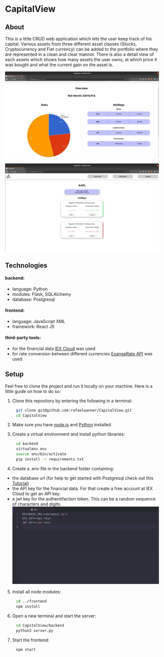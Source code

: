 # CapitalView

## About

This is a little CRUD web application which lets the user keep track of his capital. Various assets from three different asset classes (Stocks, Cryptocurrency and Fiat currency) can be added to the portfolio where they are represented in a clean and clear mannor. There is also a detail view of each assets which shows how many assets the user owns, at which price it was bought and what the current gain on the asset is.

![Portfolio Overview](/frontend/public/images/overview.jpg)

![Detail View of Asset](/frontend/public/images/detail.jpg)

## Technologies
#### backend: 
  * language: Python
  * modules: Flask, SQLAlchemy
  * database: Postgresql
#### frontend:
  * language: JavaScript XML
  * framework: React JS
#### third-party tools:
  * for the financial data [IEX Cloud](https://iexcloud.io/) was used
  * for rate conversion between different currencies [ExangeRate API](https://exchangeratesapi.io/) was used
  
## Setup

Feel free to clone the project and run it locally on your machine. Here is a little guide on how to do so:

1. Clone this repository by entering the following in a terminal:
```bash
     git clone git@github.com:rafaelwanner/CapitalView.git
     cd CapitalView
```

2. Make sure you have [node.js](https://nodejs.org/en/) and [Python](https://www.python.org/) installed

3. Create a virtual environment and install python libraries: 
```bash
     cd backend
     virtualenv env
     source env/bin/activate
     pip install -r requirements.txt
```
4. Create a .env file in the backend folder containing:
 * the database url (for help to get started with Postgresql check out this [Tutorial](https://www.patricksoftwareblog.com/database-using-postgresql-and-sqlalchemy/))
 * the API key for the financial data. For that create a free account at IEX Cloud to get an API key.
 * a jwt key for the authentifaction token. This can be a random sequence of characters and digits.
 ![this is how it should look](/frontend/public/images/env.jpg)

5. Install all node modules:
```bash
     cd ../frontend
     npm install
```

6. Open a new terminal and start the server:
```bash
     cd CapitalView/backend
     python3 server.py
```

7. Start the frontend:
```bash
     npm start
```






